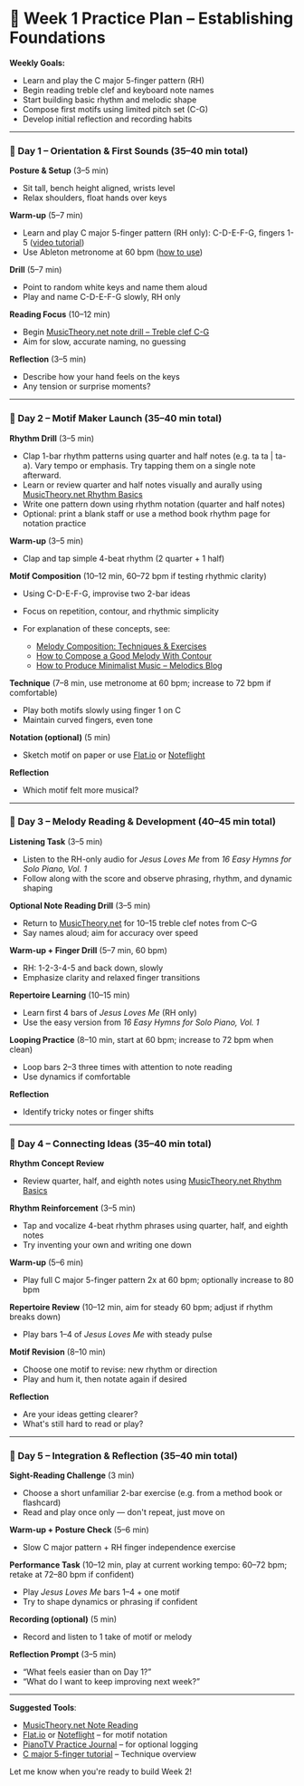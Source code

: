 # 🎹 Week 1 Practice Plan – Establishing Foundations

**Weekly Goals:**

* Learn and play the C major 5-finger pattern (RH)
* Begin reading treble clef and keyboard note names
* Start building basic rhythm and melodic shape
* Compose first motifs using limited pitch set (C-G)
* Develop initial reflection and recording habits

---

### 🔢 Day 1 – Orientation & First Sounds (35–40 min total)

**Posture & Setup** (3–5 min)

* Sit tall, bench height aligned, wrists level
* Relax shoulders, float hands over keys

**Warm-up** (5–7 min)

* Learn and play C major 5-finger pattern (RH only): C-D-E-F-G, fingers 1-5 ([video tutorial](https://www.youtube.com/watch?v=oFX2HnHuXAM))
* Use Ableton metronome at 60 bpm ([how to use](https://www.youtube.com/watch?v=Q2rsGUycp0k))

**Drill** (5–7 min)

* Point to random white keys and name them aloud
* Play and name C-D-E-F-G slowly, RH only

**Reading Focus** (10–12 min)

* Begin [MusicTheory.net note drill – Treble clef C-G](https://www.musictheory.net/exercises/note)
* Aim for slow, accurate naming, no guessing

**Reflection** (3–5 min)

* Describe how your hand feels on the keys
* Any tension or surprise moments?

---

### 🔢 Day 2 – Motif Maker Launch (35–40 min total)

**Rhythm Drill** (3–5 min)

* Clap 1-bar rhythm patterns using quarter and half notes (e.g. ta ta | ta-a). Vary tempo or emphasis. Try tapping them on a single note afterward.
* Learn or review quarter and half notes visually and aurally using [MusicTheory.net Rhythm Basics](https://www.musictheory.net/lessons/11)
* Write one pattern down using rhythm notation (quarter and half notes)
* Optional: print a blank staff or use a method book rhythm page for notation practice

**Warm-up** (3–5 min)

* Clap and tap simple 4-beat rhythm (2 quarter + 1 half)

**Motif Composition** (10–12 min, 60–72 bpm if testing rhythmic clarity)

* Using C-D-E-F-G, improvise two 2-bar ideas
* Focus on repetition, contour, and rhythmic simplicity
* For explanation of these concepts, see:

  * [Melody Composition: Techniques & Exercises](https://www.vaia.com/en-us/explanations/music/music-composition/melody-composition/)
  * [How to Compose a Good Melody With Contour](https://composecreate.com/a-good-melody-contour/)
  * [How to Produce Minimalist Music – Melodics Blog](https://melodics.com/blog/minimal-music)

**Technique** (7–8 min, use metronome at 60 bpm; increase to 72 bpm if comfortable)

* Play both motifs slowly using finger 1 on C
* Maintain curved fingers, even tone

**Notation (optional)** (5 min)

* Sketch motif on paper or use [Flat.io](https://flat.io) or [Noteflight](https://www.noteflight.com)

**Reflection**

* Which motif felt more musical?

---

### 🔢 Day 3 – Melody Reading & Development (40–45 min total)

**Listening Task** (3–5 min)

* Listen to the RH-only audio for *Jesus Loves Me* from *16 Easy Hymns for Solo Piano, Vol. 1*
* Follow along with the score and observe phrasing, rhythm, and dynamic shaping

**Optional Note Reading Drill** (3–5 min)

* Return to [MusicTheory.net](https://www.musictheory.net/exercises/note) for 10–15 treble clef notes from C–G
* Say names aloud; aim for accuracy over speed

**Warm-up + Finger Drill** (5–7 min, 60 bpm)

* RH: 1-2-3-4-5 and back down, slowly
* Emphasize clarity and relaxed finger transitions

**Repertoire Learning** (10–15 min)

* Learn first 4 bars of *Jesus Loves Me* (RH only)
* Use the easy version from *16 Easy Hymns for Solo Piano, Vol. 1*

**Looping Practice** (8–10 min, start at 60 bpm; increase to 72 bpm when clean)

* Loop bars 2–3 three times with attention to note reading
* Use dynamics if comfortable

**Reflection**

* Identify tricky notes or finger shifts

---

### 🔢 Day 4 – Connecting Ideas (35–40 min total)

**Rhythm Concept Review**

* Review quarter, half, and eighth notes using [MusicTheory.net Rhythm Basics](https://www.musictheory.net/lessons/11)

**Rhythm Reinforcement** (3–5 min)

* Tap and vocalize 4-beat rhythm phrases using quarter, half, and eighth notes
* Try inventing your own and writing one down

**Warm-up** (5–6 min)

* Play full C major 5-finger pattern 2x at 60 bpm; optionally increase to 80 bpm

**Repertoire Review** (10–12 min, aim for steady 60 bpm; adjust if rhythm breaks down)

* Play bars 1–4 of *Jesus Loves Me* with steady pulse

**Motif Revision** (8–10 min)

* Choose one motif to revise: new rhythm or direction
* Play and hum it, then notate again if desired

**Reflection**

* Are your ideas getting clearer?
* What's still hard to read or play?

---

### 🔢 Day 5 – Integration & Reflection (35–40 min total)

**Sight-Reading Challenge** (3 min)

* Choose a short unfamiliar 2-bar exercise (e.g. from a method book or flashcard)
* Read and play once only — don't repeat, just move on

**Warm-up + Posture Check** (5–6 min)

* Slow C major pattern + RH finger independence exercise

**Performance Task** (10–12 min, play at current working tempo: 60–72 bpm; retake at 72–80 bpm if confident)

* Play *Jesus Loves Me* bars 1–4 + one motif
* Try to shape dynamics or phrasing if confident

**Recording (optional)** (5 min)

* Record and listen to 1 take of motif or melody

**Reflection Prompt** (3–5 min)

* “What feels easier than on Day 1?”
* “What do I want to keep improving next week?”

---

**Suggested Tools**:

* [MusicTheory.net Note Reading](https://www.musictheory.net/exercises/note)
* [Flat.io](https://flat.io) or [Noteflight](https://www.noteflight.com) – for motif notation
* [PianoTV Practice Journal](https://www.pianotv.net/practice-journal/) – for optional logging
* [C major 5-finger tutorial](https://www.youtube.com/watch?v=oFX2HnHuXAM) – Technique overview

Let me know when you're ready to build Week 2!
